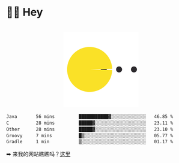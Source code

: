 
# 👋🏻 Hey
<div align="center">
	<br>
	<img src="https://raw.githubusercontent.com/Aniket965/Aniket965/master/pacman.svg?sanitize=true" width="200" height="200">
	<br>
</div>

<!--START_SECTION:waka-->

```txt
Java       56 mins         ███████████▓░░░░░░░░░░░░░   46.85 %
C          28 mins         █████▓░░░░░░░░░░░░░░░░░░░   23.11 %
Other      28 mins         █████▓░░░░░░░░░░░░░░░░░░░   23.10 %
Groovy     7 mins          █▒░░░░░░░░░░░░░░░░░░░░░░░   05.77 %
Gradle     1 min           ▒░░░░░░░░░░░░░░░░░░░░░░░░   01.17 %
```

<!--END_SECTION:waka-->

 ➡️  来我的网站瞧瞧吗？[这里](https://www.shaolongfei.com)
